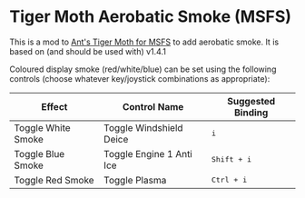 # Tiger Moth Aerobatic Smoke (MSFS)

This is a mod to [Ant's Tiger Moth for MSFS](https://www.antsairplanes.com/msfstigermoth.html) to add aerobatic smoke. It is based on (and should be used with) v1.4.1

Coloured display smoke (red/white/blue) can be set using the following controls (choose whatever key/joystick combinations as appropriate):

Effect             | Control Name             | Suggested Binding
-------------------|--------------------------|-------------------------------------------
Toggle White Smoke | Toggle Windshield Deice  | <kbd>i</kbd>
Toggle Blue Smoke  | Toggle Engine 1 Anti Ice | <kbd><kbd>Shift</kbd> + <kbd>i</kbd></kbd>
Toggle Red Smoke   | Toggle Plasma            | <kbd><kbd>Ctrl</kbd> + <kbd>i</kbd></kbd>
